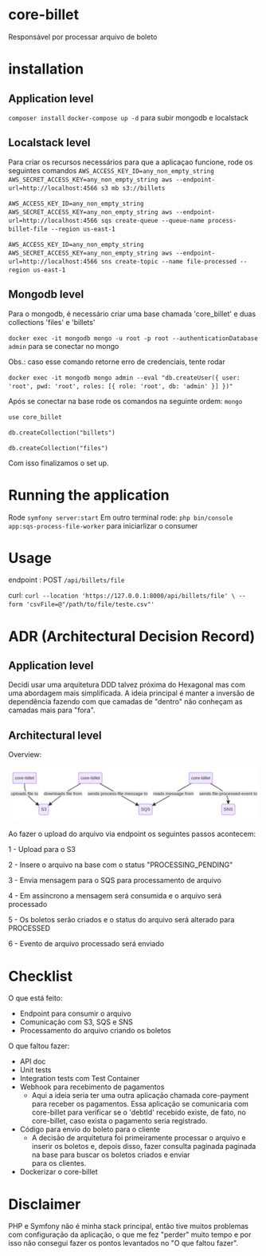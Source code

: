 # core-billet
Responsável por processar arquivo de boleto

# installation

## Application level
`composer install`
`docker-compose up -d` para subir mongodb e localstack

## Localstack level
Para criar os recursos necessários para que a aplicaçao funcione, rode os seguintes comandos
`AWS_ACCESS_KEY_ID=any_non_empty_string AWS_SECRET_ACCESS_KEY=any_non_empty_string aws --endpoint-url=http://localhost:4566 s3 mb s3://billets`

`AWS_ACCESS_KEY_ID=any_non_empty_string AWS_SECRET_ACCESS_KEY=any_non_empty_string aws --endpoint-url=http://localhost:4566 sqs create-queue --queue-name process-billet-file --region us-east-1`

`AWS_ACCESS_KEY_ID=any_non_empty_string AWS_SECRET_ACCESS_KEY=any_non_empty_string aws --endpoint-url=http://localhost:4566 sns create-topic --name file-processed --region us-east-1`

## Mongodb level
Para o mongodb, é necessário criar uma base chamada 'core_billet' e duas collections 'files' e 'billets'

`docker exec -it mongodb mongo -u root -p root --authenticationDatabase admin` para se conectar no mongo

Obs.: caso esse comando retorne erro de credenciais, tente rodar

`docker exec -it mongodb mongo admin --eval "db.createUser({ user: 'root', pwd: 'root', roles: [{ role: 'root', db: 'admin' }] })"`

Após se conectar na base rode os comandos na seguinte ordem:
`mongo`

`use core_billet`

`db.createCollection("billets")`

`db.createCollection("files")`

Com isso finalizamos o set up.

# Running the application

Rode `symfony server:start`
Em outro terminal rode: `php bin/console app:sqs-process-file-worker` para iniciarlizar o consumer

# Usage

endpoint : POST `/api/billets/file`

curl: `curl --location 'https://127.0.0.1:8000/api/billets/file' \
--form 'csvFile=@"/path/to/file/teste.csv"'`

# ADR (Architectural Decision Record)

## Application level

Decidi usar uma arquitetura DDD talvez próxima do Hexagonal mas com uma abordagem mais simplificada.
A ideia principal é manter a inversão de dependência fazendo com que camadas de "dentro" não conheçam as camadas mais para "fora".

## Architectural level

Overview:

![Alt text](./high-level-architecture.png?raw=true "Title")

Ao fazer o upload do arquivo via endpoint os seguintes passos acontecem:

1 - Upload para o S3

2 - Insere o arquivo na base com o status "PROCESSING_PENDING"

3 - Envia mensagem para o SQS para processamento de arquivo

4 - Em assíncrono a mensagem será consumida e o arquivo será processado

5 - Os boletos serão criados e o status do arquivo será alterado para PROCESSED

6 - Evento de arquivo processado será enviado


# Checklist

O que está feito:
- Endpoint para consumir o arquivo
- Comunicação com S3, SQS e SNS
- Processamento do arquivo criando os boletos

O que faltou fazer:
- API doc
- Unit tests
- Integration tests com Test Container
- Webhook para recebimento de pagamentos
    - Aqui a ideia seria ter uma outra aplicação chamada core-payment para receber os pagamentos.
    Essa aplicação se comunicaria com core-billet para verificar se o 'debtId' recebido existe, de fato, no core-billet, caso exista o pagamento seria registrado.
- Código para envio do boleto para o cliente
    - A decisão de arquitetura foi primeiramente processar o arquivo e inserir os boletos e, depois disso, fazer consulta paginada paginada na base para buscar os boletos criados e enviar     
    para os clientes.
- Dockerizar o core-billet

# Disclaimer

PHP e Symfony não é minha stack principal, então tive muitos problemas com configuração da aplicação, o que me fez "perder" muito tempo e por isso não consegui fazer os pontos levantados no "O que faltou fazer".

